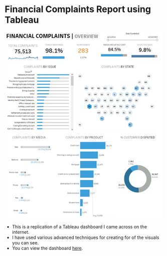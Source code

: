 # Financial Complaints Report using Tableau

![Dashboard](https://github.com/preetparmar/Data-Visualization/blob/main/Financial%20Complaints%20using%20Tableau/FinanacialComplaintsTablueau.png)

- This is a replication of a Tableau dashboard I came across on the internet.
- I have used various advanced techniques for creating for of the visuals you can see.
- You can view the dashboard [here](https://public.tableau.com/app/profile/preet.parmar6806/viz/FinancialComplaints_16446649411580/FCOVERVIEW?publish=yes).
